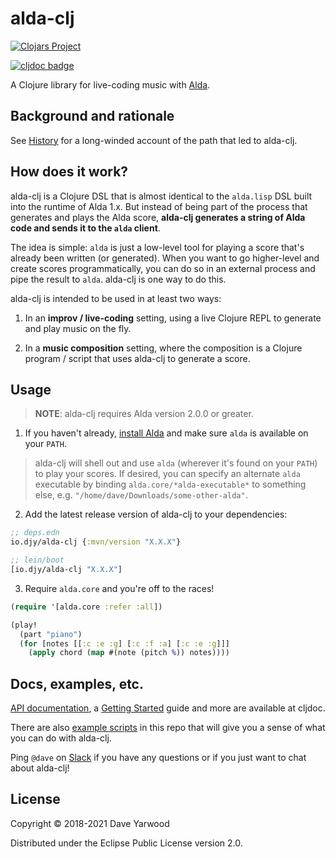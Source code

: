 # alda-clj

[![Clojars Project](https://img.shields.io/clojars/v/io.djy/alda-clj.svg)](https://clojars.org/io.djy/alda-clj)

[![cljdoc badge](https://cljdoc.org/badge/io.djy/alda-clj)](https://cljdoc.org/d/io.djy/alda-clj/CURRENT)

A Clojure library for live-coding music with [Alda](https://alda.io).

## Background and rationale

See [History](https://cljdoc.org/d/io.djy/alda-clj/CURRENT/doc/readme/history)
for a long-winded account of the path that led to alda-clj.

## How does it work?

alda-clj is a Clojure DSL that is almost identical to the `alda.lisp` DSL built
into the runtime of Alda 1.x. But instead of being part of the process that
generates and plays the Alda score, **alda-clj generates a string of Alda code
and sends it to the `alda` client**.

The idea is simple: `alda` is just a low-level tool for playing a score that's
already been written (or generated). When you want to go higher-level and create
scores programmatically, you can do so in an external process and pipe the
result to `alda`. alda-clj is one way to do this.

alda-clj is intended to be used in at least two ways:

1. In an **improv / live-coding** setting, using a live Clojure REPL to generate
   and play music on the fly.

2. In a **music composition** setting, where the composition is a Clojure
   program / script that uses alda-clj to generate a score.

## Usage

> **NOTE**: alda-clj requires Alda version 2.0.0 or greater.

1. If you haven't already, [install Alda](https://alda.io/install) and make sure
   `alda` is available on your `PATH`.

  > alda-clj will shell out and use `alda` (wherever it's found on your `PATH`) to
  > play your scores. If desired, you can specify an alternate `alda` executable
  > by binding `alda.core/*alda-executable*` to something else, e.g.
  > `"/home/dave/Downloads/some-other-alda"`.

2. Add the latest release version of alda-clj to your dependencies:

  ```clojure
  ;; deps.edn
  io.djy/alda-clj {:mvn/version "X.X.X"}

  ;; lein/boot
  [io.djy/alda-clj "X.X.X"]
  ```

3. Require `alda.core` and you're off to the races!

  ```clojure
  (require '[alda.core :refer :all])

  (play!
    (part "piano")
    (for [notes [[:c :e :g] [:c :f :a] [:c :e :g]]]
      (apply chord (map #(note (pitch %)) notes))))
  ```

## Docs, examples, etc.

[API documentation](https://cljdoc.org/d/io.djy/alda-clj/CURRENT/api/alda), a
[Getting Started](https://cljdoc.org/d/io.djy/alda-clj/CURRENT/doc/getting-started) guide and
more are available at cljdoc.

There are also [example scripts](examples) in this repo that will give you a
sense of what you can do with alda-clj.

Ping `@dave` on [Slack](https://slack.alda.io) if you have any questions or if
you just want to chat about alda-clj!

## License

Copyright © 2018-2021 Dave Yarwood

Distributed under the Eclipse Public License version 2.0.
